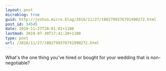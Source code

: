 ```yaml
---
layout: post
microblog: true
guid: http://joshua.micro.blog/2016/11/27/t802799376791990272.html
post_id: 34545
date: 2016-11-27T20:01:01+1100
lastmod: 2019-07-30T17:41:20+1100
type: post
url: /2016/11/27/t802799376791990272.html
---
```

What's the one thing you've hired or bought for your wedding that is non-negotiable?
